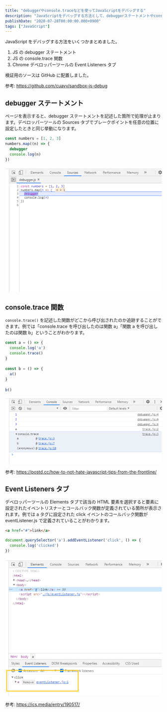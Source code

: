 ```yaml
---
title: "debuggerやconsole.traceなどを使ってJavaScriptをデバッグする"
description: "JavaScriptをデバッグする方法として、debuggerステートメントやconsole.trace関数、Chromeデベロッパーツールの活用方法を解説しました。"
publishDate: "2020-07-28T00:00:00.000+0900"
tags: ["JavaScript"]
---
```


JavaScript をデバッグする方法をいくつかまとめました。

1. JS の debugger ステートメント
1. JS の console.trace 関数
1. Chrome デベロッパーツールの Event Listeners タブ

検証用のソースは GitHub に配置しました。

参考: https://github.com/cuavv/sandbox-js-debug

## debugger ステートメント

ページを表示すると、debugger ステートメントを記述した箇所で処理が止まります。デベロッパーツールの Sources タブでブレークポイントを任意の位置に設定したときと同じ挙動になります。

```js
const numbers = [1, 2, 3]
numbers.map((n) => {
  debugger
  console.log(n)
})
```

![debugger](../../assets/images/post/e29db4bd1c3f35159d16a5294ba8dbc9.png)

## console.trace 関数

`console.trace()` を記述した関数がどこから呼び出されたのか追跡することができます。例では「console.trace を呼び出したのは関数 a」「関数 a を呼び出したのは関数 b」ということがわかります。

```js
const a = () => {
  console.log('a')
  console.trace()
}

const b = () => {
  a()
}

b()
```

![trace](../../assets/images/post/650f0d3cc324b0b0431e94dd2a6779a0.png)

参考: https://postd.cc/how-to-not-hate-javascript-tips-from-the-frontline/

## Event Listeners タブ

デベロッパーツールの Elements タブで該当の HTML 要素を選択すると要素に設定されたイベントリスナーとコールバック関数が定義されている箇所が表示されます。例では a タグに設定された click イベントのコールバック関数が eventListener.js で定義されていることがわかります。

```html
<a href="#">link</a>
```

```js
document.querySelector('a').addEventListener('click', () => {
  console.log('clicked')
})
```

![event_listeners](../../assets/images/post/d4927e80308806952a05f9f1ef82fba9.png)

参考: https://ics.media/entry/190517/
